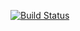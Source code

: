 [![Build Status](https://travis-ci.org/toderas/Issue-Tracker.svg?branch=master)](https://travis-ci.org/toderas/Issue-Tracker)